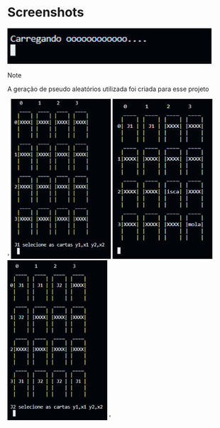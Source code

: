 # **Screenshots**
<img src="./Screenshots/loading.png" height = 80 width = 460>

> [!NOTE]
> A geração de pseudo aleatórios utilizada foi criada para esse projeto

'
<img src="./Screenshots/in_game1.png" width = 225>
<img src="./Screenshots/in_game2.png" height = 360 width = 225>
<img src="./Screenshots/in_game3.png" height = 360 width = 225>
'
